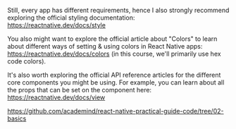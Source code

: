 Still, every app has different requirements, hence I also strongly recommend exploring the official styling documentation: https://reactnative.dev/docs/style

You also might want to explore the official article about "Colors" to learn about different ways of setting & using colors in React Native apps: https://reactnative.dev/docs/colors (in this course, we'll primarily use hex code colors).

It's also worth exploring the official API reference articles for the different core components you might be using. For example, you can learn about all the props that can be set on the <View> component here: https://reactnative.dev/docs/view

https://github.com/academind/react-native-practical-guide-code/tree/02-basics
